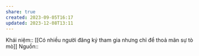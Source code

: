```yaml
---
share: true
created: 2023-09-05T16:17
updated: 2023-12-08T13:11
---
```

Khái niệm:: 
[[Có nhiều người đăng ký tham gia nhưng chỉ để thoả mãn sự tò mò]] 
Nguồn:: 